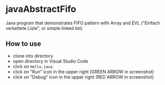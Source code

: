 # javaAbstractFifo

Java program that demonstrates FIFO pattern with Array and EVL ("Einfach verkettete Liste", or simple linked list)

## How to use

- clone into directory
- open directory in Visual Studio Code
- click on `Hello.java`
- click on "Run" icon in the upper right (GREEN ARROW in screenshot)
- click on "Debug" icon in the upper right (RED ARROW in screenshot)
